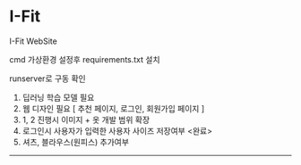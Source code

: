 # I-Fit
I-Fit WebSite

cmd 가상환경 설정후 requirements.txt 설치

runserver로 구동 확인

1. 딥러닝 학습 모델 필요
2. 웹 디자인 필요 [ 추천 페이지, 로그인, 회원가입 페이지 ]
3. 1, 2 진행시 이미지 + 옷 개발 범위 확장
4. 로그인시 사용자가 입력한 사용자 사이즈 저장여부 <완료>
5. 셔츠, 블라우스(원피스) 추가여부
-----------------------------------------
